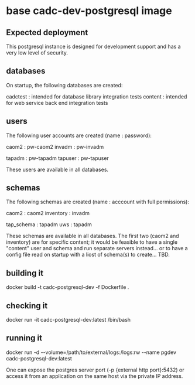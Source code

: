 # base cadc-dev-postgresql image

## Expected deployment
This postgresql instance is designed for development support and has a very low level of
security.

## databases
On startup, the following databases are created:

cadctest : intended for database library integration tests
content  : intended for web service back end integration tests

## users
The following user accounts are created (name : password):

caom2 : pw-caom2
invadm : pw-invadm

tapadm : pw-tapadm
tapuser : pw-tapuser

These users are available in all databases.

## schemas
The following schemas are created (name : acccount with full permissions):

caom2 : caom2
inventory : invadm

tap_schema : tapadm
uws : tapadm

These schemas are available in all databases. The first two (caom2 and inventory) are 
for specific content; it would be feasible to have a single "content" user and schema and run 
separate servers instead... or to have a config file read on startup with a liost of schema(s)
to create... TBD.

## building it
docker build -t cadc-postgresql-dev -f Dockerfile .

## checking it
docker run -it cadc-postgresql-dev:latest /bin/bash

## running it
docker run -d --volume=/path/to/external/logs:/logs:rw --name pgdev cadc-postgresql-dev:latest

One can expose the postgres server port (-p {external http port}:5432) or access it from an application 
on the same host via the private IP address.

